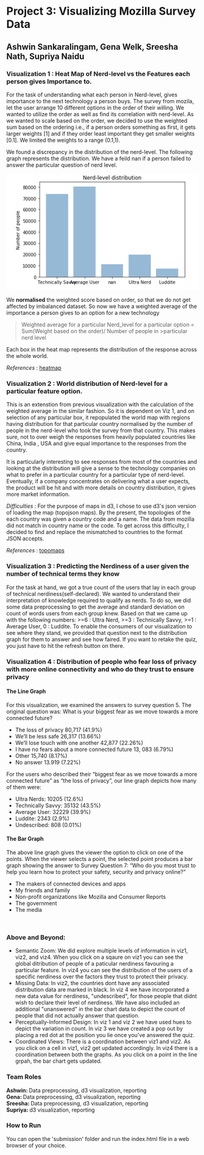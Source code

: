 

<h1>Project 3: Visualizing Mozilla Survey Data</h1>
<h2>Ashwin Sankaralingam, Gena Welk, Sreesha Nath, Supriya Naidu</h2>

<h3> Visualization 1 : Heat Map of Nerd-level vs the Features each person gives Importance to. </h3>
For the task of understanding what each person in Nerd-level, gives importance to the next technology a person buys. The survey from mozila, let the user arrange 10 different options in the order of their willing. We wanted to utilize the order as well as find its correlation with nerd-level. As we wanted to scale based on the order, we decided to use the weighted sum based on the ordering i.e., if a person orders something as first, it gets larger weights [1] and if they order least important they get smaller weights [0.1]. We limited the weights to a range (0.1,1).

We found a discrepancy in the distribution of the nerd-level. The following graph represents the distribution. We have a feild nan if a person failed to answer the particular question of nerd level.

![GitHub Logo](https://github.com/INFO-4602-5602/project-3-mozilla-gena-ashwin-supriya-sresha/blob/master/Nerd-level%20distribution.png)

We **normalised** the weighted score based on order, so that we do not get affected by imbalanced dataset. So now we have a weighted average of the importance a person gives to an option for a new technology

>Weighted average for a particular Nerd_level for a particular option = Sum(Weight based on the order)/ Number of people in >particular nerd level

Each box in the heat map represents the distribution of the response across the whole world.

_References_ : [heatmap](http://bl.ocks.org/tjdecke/5558084)


<h3> Visualization 2 : World distribution of Nerd-level for a particular feature option. </h3>
This is an extenstion from previous visualization with the calculation of the weighted average in the similar fashion. So it is dependent on Viz 1, and on selection of any particular box, it repopulated the world map with regions having distribution for that particular country normalised by the number of people in the nerd-level who took the survey from that country. This makes sure, not to over weigh the responses from heavily populated countries like China, India , USA and give equal importance to the responses from the country.

It is particularly interesting to see responses from most of the countries and looking at the distribution will give a sense to the technology companies on what to prefer in a particular country for a particular type of nerd-level. Eventually, if a company concentrates on delivering what a user expects, the product will be hit and with more details on country distribution, it gives more market information.

_Difficulties_ : For the purpose of maps in d3, I chose to use d3's json version of loading the map (topojson maps). By the present, the topologies of the each country was given a country code and a name. The data from mozilla did not match in country name or the code. To get across this difficulty, I decided to find and replace the mismatched to countries to the format JSON accepts.

_References_ : [topomaps](http://bl.ocks.org/micahstubbs/c14d8bda8e337da6c836a526ad1a7c5a)

<h3>Visualization 3 : Predicting the Nerdiness of a user given the number of technical terms they know</h3>
For the task at hand, we got a true count of the users that lay in each group of technical nerdiness(self-declared). We wanted to understand their interpretation of knowledge required to qualify as nerds. To do so, we did some data preprocessing to get the average and standard deviation on count of words users from each group knew. Based on that we came up with the following numbers: >=6 : Ultra Nerd, >=3 : Technically Savvy, >=1 : Average User, 0 : Luddite. To enable the consumers of our visualization to see where they stand, we provided that question next to the distribution graph for them to answer and see how faired. If you want to retake the quiz, you just have to hit the refresh button on there.

<h3>Visualization 4 : Distribution of people who fear loss of privacy with more online connectivity and who do they trust to ensure privacy</h3>

<h4>The Line Graph</h4>

For this visualization, we examined the answers to survey question 5.  The original question was: What is your biggest fear as we move towards a more connected future?<br/>
<ul>
<li>The loss of privacy 80,717 (41.9%)</li>
<li>We’ll be less safe 26,317 (13.66%)</li>
<li>We’ll lose touch with one another 42,877 (22.26%)</li>
<li>I have no fears about a more connected future 13, 083 (6.79%)</li>
<li>Other 15,740  (8.17%)</li>
<li>No answer 13.919 (7.22%)</li>
</ul>

For the users who described their “biggest fear as we move towards a more connected future” as “the loss of privacy”, our line graph depicts how many of them were:<br/>
<ul>
<li>Ultra Nerds: 10205 (12.6%)</li>
<li>Technically Savvy: 35132 (43.5%)</li>
<li>Average User: 32229 (39.9%)</li>
<li>Luddite: 2343 (2.9%)</li>
<li>Undescribed: 808 (0.01%)</li>
</ul>

<h4>The Bar Graph</h4>
The above line graph gives the viewer the option to click on one of the points.  When the viewer selects a point, the selected point produces a bar graph showing the answer to Survey Question 7: “Who do you most trust to help you learn how to protect your safety, security and privacy online?”<br/>
<ul>
<li>The makers of connected devices and apps </li>
<li>My friends and family</li>
<li>Non-profit organizations like Mozilla and Consumer Reports</li>
<li>The government</li>
<li>The media</li>
 </ul>
 <br/>

<h3>Above and Beyond:</h3> 
<ul>
<li>Semantic Zoom: We did explore multiple levels of information in viz1, viz2, and viz4. When you click on a sqaure on viz1 you can see the global ditribution of people of a paticular nerdiness favouring a particular feature. In viz4 you can see the distribution of the users of a specific nerdiness over the factors they trust to protect their privacy.</li>
<li>Missing Data: In viz2, the countries dont have any associated distribution data are marked in black. In viz 4 we have incorporated a new data value for nerdiness, "undescribed", for those people that didnt wish to declare their level of nerdiness. We have also included an additional "unanswered" in the bar chart data to depict the count of people that did not actually answer that question.</li>
<li>Perceptually-Informed Design: In viz 1 and viz 2 we have used hues to depict the variation in count. In viz 3 we have created a pop out by placing a red dot at the position you lie once you've answered the quiz.</li>
<li>Coordinated Views: There is a coordination between viz1 and viz2. As you click on a cell in viz1, viz2 get updated accordingly. In viz4 there is a coordination between both the graphs. As you click on a point in the line grpah, the bar chart gets updated.</li>
</ul>

<h3>Team Roles</h3>
<b>Ashwin: </b> Data preprocessing, d3 visualization, reporting<br/>
<b>Gena: </b> Data preprocessing, d3 visualization, reporting<br/>
<b>Sreesha: </b> Data preprocessing, d3 visualization,  reporting<br/>
<b>Supriya: </b>d3 visualization, reporting<br/>

<h3>How to Run</h3>
You can open the 'submission' folder and run the index.html file in a web browser of your choice.

